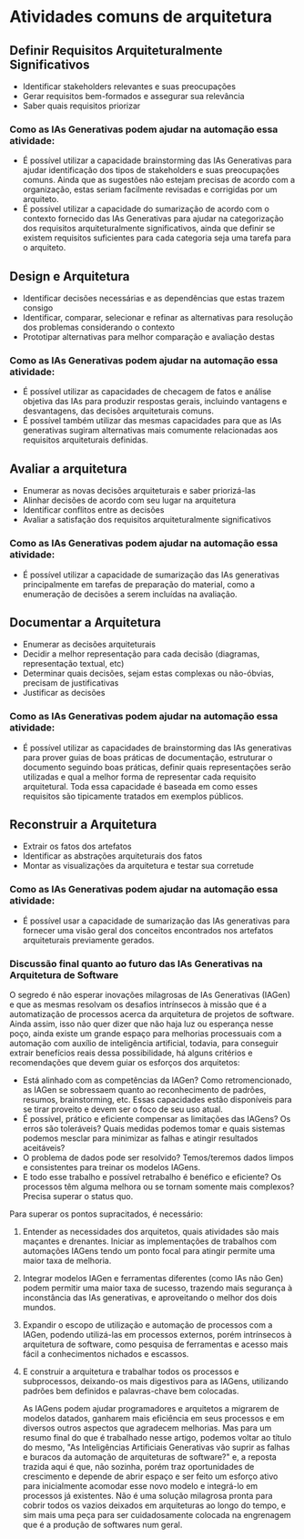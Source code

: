 # Atividades comuns de arquitetura


## Definir Requisitos Arquiteturalmente Significativos
- Identificar stakeholders relevantes e suas preocupações
- Gerar requisitos bem-formados e assegurar sua relevância
- Saber quais requisitos priorizar

### Como as IAs Generativas podem ajudar na automação essa atividade:
- É possível utilizar a capacidade brainstorming das IAs Generativas para ajudar identificação dos tipos de stakeholders e suas preocupações comuns. Ainda que as sugestões não estejam precisas de acordo com a organização, estas seriam facilmente revisadas e corrigidas por um arquiteto.
- É possível utilizar a capacidade do sumarização de acordo com o contexto fornecido das IAs Generativas para ajudar na categorização dos requisitos arquiteturalmente significativos, ainda que definir se existem requisitos suficientes para cada categoria seja uma tarefa para o arquiteto.


## Design e Arquitetura
- Identificar decisões necessárias e as dependências que estas trazem consigo
- Identificar, comparar, selecionar e refinar as alternativas para resolução dos problemas considerando o contexto
- Prototipar alternativas para melhor comparação e avaliação destas

### Como as IAs Generativas podem ajudar na automação essa atividade:
- É possível utilizar as capacidades de checagem de fatos e análise objetiva das IAs para produzir respostas gerais, incluindo vantagens e desvantagens, das decisões arquiteturais comuns.
- É possível também utilizar das mesmas capacidades para que as IAs generativas sugiram alternativas mais comumente relacionadas aos requisitos arquiteturais definidas.


## Avaliar a arquitetura
- Enumerar as novas decisões arquiteturais e saber priorizá-las
- Alinhar decisões de acordo com seu lugar na arquitetura
- Identificar conflitos entre as decisões
- Avaliar a satisfação dos requisitos arquiteturalmente significativos

### Como as IAs Generativas podem ajudar na automação essa atividade:
- É possível utilizar a capacidade de sumarização das IAs generativas principalmente em tarefas de preparação do material, como a enumeração de decisões a serem incluídas na avaliação.


## Documentar a Arquitetura
- Enumerar as decisões arquiteturais
- Decidir a melhor representação para cada decisão (diagramas, representação textual, etc)
- Determinar quais decisões, sejam estas complexas ou não-óbvias, precisam de justificativas
- Justificar as decisões

### Como as IAs Generativas podem ajudar na automação essa atividade:
- É possível utilizar as capacidades de brainstorming das IAs generativas para prover guias de boas práticas de documentação, estruturar o documento seguindo boas práticas, definir quais representações serão utilizadas e qual a melhor forma de representar cada requisito arquitetural. Toda essa capacidade é baseada em como esses requisitos são tipicamente tratados em exemplos públicos.


## Reconstruir a Arquitetura
- Extrair os fatos dos artefatos
- Identificar as abstrações arquiteturais dos fatos
- Montar as visualizações da arquitetura e testar sua corretude

### Como as IAs Generativas podem ajudar na automação essa atividade:
- É possível usar a capacidade de sumarização das IAs generativas para fornecer uma visão geral dos conceitos encontrados nos artefatos arquiteturais previamente gerados.

### Discussão final quanto ao futuro das IAs Generativas na Arquitetura de Software
   O segredo é não esperar inovações milagrosas de IAs Generativas (IAGen) e que as mesmas resolvam os desafios intrínsecos à missão que é a automatização de processos acerca da arquitetura de projetos de software.
   Ainda assim, isso não quer dizer que não haja luz ou esperança nesse poço, ainda existe um grande espaço para melhorias processuais com a automação com auxílio de inteligência artificial, todavia, para conseguir extrair benefícios reais dessa possibilidade, há alguns critérios e recomendações que devem guiar os esforços dos arquitetos:

- Está alinhado com as competências da IAGen? Como retromencionado, as IAGen se sobressaem quanto ao reconhecimento de padrões, resumos, brainstorming, etc. Essas capacidades estão disponíveis para se tirar proveito e devem ser o foco de seu uso atual.
- É possível, prático e eficiente compensar as limitações das IAGens? Os erros são toleráveis? Quais medidas podemos tomar e quais sistemas podemos mesclar para minimizar as falhas e atingir resultados aceitáveis?
- O problema de dados pode ser resolvido? Temos/teremos dados limpos e consistentes para treinar os modelos IAGens.
- E todo esse trabalho e possível retrabalho é benéfico e eficiente? Os processos têm alguma melhora ou se tornam somente mais complexos? Precisa superar o status quo.

Para superar os pontos supracitados, é necessário: 
1. Entender as necessidades dos arquitetos, quais atividades são mais maçantes e drenantes. Iniciar as implementações de trabalhos com automações IAGens tendo um ponto focal para atingir permite uma maior taxa de melhoria.
2. Integrar modelos IAGen e ferramentas diferentes (como IAs não Gen) podem permitir uma maior taxa de sucesso, trazendo mais segurança à inconstância das IAs generativas, e aproveitando o melhor dos dois mundos. 
3. Expandir o escopo de utilização e automação de processos com a IAGen, podendo utilizá-las em processos externos, porém intrínsecos à arquitetura de software, como pesquisa de ferramentas e acesso mais fácil a conhecimentos nichados e escassos.
4. E construir a arquitetura e trabalhar todos os processos e subprocessos, deixando-os mais digestivos para as IAGens, utilizando padrões bem definidos e palavras-chave bem colocadas.

   As IAGens podem ajudar programadores e arquitetos a migrarem de modelos datados, ganharem mais eficiência em seus processos e em diversos outros aspectos que agradecem melhorias.
   Mas para um resumo final do que é trabalhado nesse artigo, podemos voltar ao título do mesmo, "As Inteligências Artificiais Generativas vão suprir as falhas e buracos da automação de arquiteturas de software?" e, a reposta trazida aqui é que, não sozinha, porém traz oportunidades de crescimento e depende de abrir espaço e ser feito um esforço ativo para inicialmente acomodar esse novo modelo e integrá-lo em processos já existentes.
   Não é uma solução milagrosa pronta para cobrir todos os vazios deixados em arquiteturas ao longo do tempo, e sim mais uma peça para ser cuidadosamente colocada na engrenagem que é a produção de softwares num geral.
